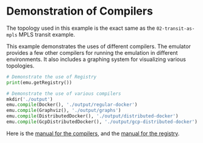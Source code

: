 # Demonstration of Compilers

The topology used in this example is the exact same as the 
`02-transit-as-mpls` MPLS transit example. 

This example demonstrates the uses of different compilers. 
The emulator provides a few other compilers for running the emulation in
different environments. It also includes a graphing system for visualizing
various topologies. 


```python
# Demonstrate the use of Registry
print(emu.getRegistry())

# Demonstrate the use of various compilers
mkdir('./output')
emu.compile(Docker(), './output/regular-docker')
emu.compile(Graphviz(), './output/graphs')
emu.compile(DistributedDocker(), './output/distributed-docker')
emu.compile(GcpDistributedDocker(), './output/gcp-distributed-docker')
```

Here is the [manual for the compilers](../manual_compiler.md),
and the [manual for the registry](../manual_misc.md#registry).

